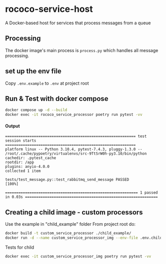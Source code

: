 # rococo-service-host
A Docker-based host for services that process messages from a queue

## Processing
The docker image's main process is `process.py` which handles all message processing.

## set up the env file
Copy `.env.example` to `.env` at project root

## Run & Test with docker compose
```bash
docker compose up -d --build
docker exec -it rococo_service_processor poetry run pytest -vv
```
#### Output
```shell
=========================================================== test session starts ===========================================================
platform linux -- Python 3.10.4, pytest-7.4.3, pluggy-1.3.0 -- /root/.cache/pypoetry/virtualenvs/src-9TtSrW0h-py3.10/bin/python
cachedir: .pytest_cache
rootdir: /app
plugins: anyio-4.0.0
collected 1 item                                                                                                                          

tests/test_message.py::test_rabbitmq_send_message PASSED                                                                            [100%]

============================================================ 1 passed in 0.03s ============================================================
```

## Creating a child image - custom processors

Use the example in "child_example" folder
From project root do:

```bash
docker build -t custom_service_processor ./child_example/
docker run -d --name custom_service_processor_img --env-file .env.child custom_service_processor
```

Tests for child
```bash
docker exec -it custom_service_processor_img poetry run pytest -vv
```